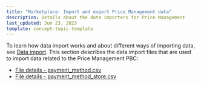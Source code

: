 ```yaml
---
title: "Marketplace: Import and export Price Management data"
description: Details about the data importers for Price Management
last_updated: Jun 23, 2023
template: concept-topic-template
---
```

To learn how data import works and about different ways of importing data, see [Data import](/docs/scos/dev/data-import/{{page.version}}/data-import.html). This section describes the data import files that are used to import data related to the Price Management PBC:

* [File details - payment_method.csv](/docs/pbc/all/payment-service-provider/{{page.version}}/import-and-export-data/file-details-payment-method.csv.html)
* [File details - payment_method_store.csv](/docs/pbc/all/payment-service-provider/{{page.version}}/import-and-export-data/file-details-payment-method-store.csv.html)
